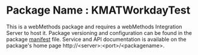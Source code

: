 # Package Name : KMATWorkdayTest
This is a webMethods package and requires a webMethods Integration Server to host it. Package versioning and configuration can be found in the package [manifest](./KMATWorkdayTest/manifest.v3) file. Service and API documentation is available on the package's home page http://&lt;server&gt;:&lt;port&gt;/&lt;packagename>.
